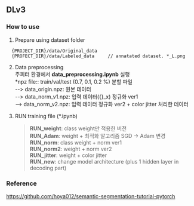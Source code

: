 ## DLv3 

### How to use    

1. Prepare using dataset folder   
``` 
  {PROJECT_DIR}/data/Original_data   
  {PROFECT_DIR}/data/Labeled_data     // annatated dataset. *_L.png   
```  
2. Data preprocessing   
  주피터 환경에서 **data_preprocessing.ipynb** 실행    
  *npz file:: train/val/test (0.7, 0.1, 0.2 %) 분할 파일   
  --> data_origin.npz: 원본 데이터    
  --> data_norm_v1.npz: 입력 데이터({}_x) 정규화 ver1   
  --> data_norm_v2.npz: 입력 데이터 정규화 ver2 + color jitter 처리한 데이터     
  
3. RUN training file (*.ipynb)   
    >  **RUN_weight**: class weight만 적용한 버전   
    >  **RUN_Adam**: weight + 최적화 알고리즘 SGD -> Adam 변경    
    >  **RUN_norm**: class weight + norm ver1   
    >  **RUN_norm2**: weight + norm ver2   
    >  **RUN_jitter**: weight + color jitter   
    >  **RUN_new**: change model architecture (plus 1 hidden layer in decoding part)   
     
    
    
    
### Reference
https://github.com/hoya012/semantic-segmentation-tutorial-pytorch
